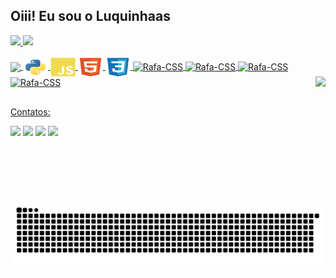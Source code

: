 ## Oiii! Eu sou o Luquinhaas 
 <div>
 
  <a href="https://github.com/lucasbdassis">
  <img height="180em" src="https://github-readme-stats.vercel.app/api?username=lucasbdassis&show_icons=true&theme=dracula&include_all_commits=true&count_private=true"/>
  <img height="180em" src="https://github-readme-stats.vercel.app/api/top-langs/?username=lucasbdassis&layout=compact&langs_count=7&theme=dracula"/>

</div>
<div style="display: inline_block"><br>

  <img align="center"   src="https://img.shields.io/badge/Go-00ADD8?style=for-the-badge&logo=go&logoColor=white">
    <img align="center"  height="30" width="40" src="https://raw.githubusercontent.com/devicons/devicon/master/icons/python/python-original.svg">
  <img align="center" alt="Rafa-Js" height="30" width="40" src="https://raw.githubusercontent.com/devicons/devicon/master/icons/javascript/javascript-plain.svg">
  <img align="center" alt="Rafa-HTML" height="30" width="40" src="https://raw.githubusercontent.com/devicons/devicon/master/icons/html5/html5-original.svg">
  <img align="center" alt="Rafa-CSS" height="30" width="40" src="https://raw.githubusercontent.com/devicons/devicon/master/icons/css3/css3-original.svg">
   <img align="center" alt="Rafa-CSS" src="https://img.shields.io/badge/PostgreSQL-316192?style=for-the-badge&logo=postgresql&logoColor=white">
     <img align="center" alt="Rafa-CSS" src="https://img.shields.io/badge/Docker-2CA5E0?style=for-the-badge&logo=docker&logoColor=white">
       <img align="center" alt="Rafa-CSS" src="https://img.shields.io/badge/Azure_DevOps-0078D7?style=for-the-badge&logo=azure-devops&logoColor=white">
         <img align="center" alt="Rafa-CSS" src="https://img.shields.io/badge/PHP-777BB4?style=for-the-badge&logo=php&logoColor=white">

 <img align="right"  height="200em" src="https://c.tenor.com/qxgoeVscCNAAAAAM/corgi-computer.gif">
  
</div>

  ##
  
  
<div> 
  <p>Contatos:</p>
  <a href="https://www.instagram.com/lucasbdassis.dev/" target="_blank"><img src="https://img.shields.io/badge/-Instagram-%23E4405F?style=for-the-badge&logo=instagram&logoColor=white" target="_blank"></a>
<a href = "lucasbassis123@gmail.com"><img src="https://img.shields.io/badge/-Gmail-%23333?style=for-the-badge&logo=gmail&logoColor=white" target="_blank"></a>
  <a href="https://www.linkedin.com/in/lucas-borges-de-assis-7803861a3/" target="_blank"><img src="https://img.shields.io/badge/-LinkedIn-%230077B5?style=for-the-badge&logo=linkedin&logoColor=white" target="_blank"></a> 
    <a href="https://api.whatsapp.com/send?phone=5583996050932" target="_blank"><img src="https://img.shields.io/badge/WhatsApp-25D366?style=for-the-badge&logo=whatsapp&logoColor=white" target="_blank"></a> 

  ![Snake animation](https://github.com/lucasbdassis/lucasbdassis/blob/output/github-contribution-grid-snake.svg)
 
</div>
